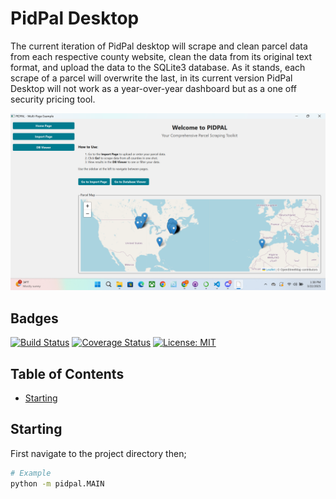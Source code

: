 # PidPal Desktop

  The current iteration of PidPal desktop will scrape and clean parcel data from each respective county website, clean the data from its original text format, and upload the data to the SQLite3 database. As it stands, each scrape of a parcel will overwrite the last, in its current version PidPal Desktop will not work as a year-over-year dashboard but as a one off security pricing tool.

![Project Screenshot](./Resources/readme_screenshot.png)

## Badges

[![Build Status](https://img.shields.io/github/actions/workflow/status/user/repo/test.yml?branch=main)](https://github.com/user/repo/actions)
[![Coverage Status](https://img.shields.io/coveralls/user/repo)](https://coveralls.io/github/user/repo)
[![License: MIT](https://img.shields.io/badge/License-MIT-yellow.svg)](LICENSE)

## Table of Contents
- [Starting](#Starting)

## Starting
First navigate to the project directory then;
```bash
# Example
python -m pidpal.MAIN

